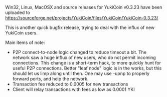 Win32, Linux, MacOSX and source releases for YukiCoin v0.3.23 have been uploaded to
https://sourceforge.net/projects/YukiCoin/files/YukiCoin/YukiCoin-0.3.23/

This is another quick bugfix release, trying to deal with the influx of new YukiCoin users.

Main items of note:

* P2P connect-to-node logic changed to reduce timeout a bit.  The network saw a huge influx of new users, who do not permit incoming connections.  This change is a short-term hack, to more quickly hunt for useful P2P connections.  Better "leaf node" logic is in the works, but this should let us limp along until then.  One may use -upnp to properly forward ports, and help the network.
* Transaction fee reduced to 0.0005 for new transactions
* Client will relay transactions with fees as low as 0.0001 YKI
